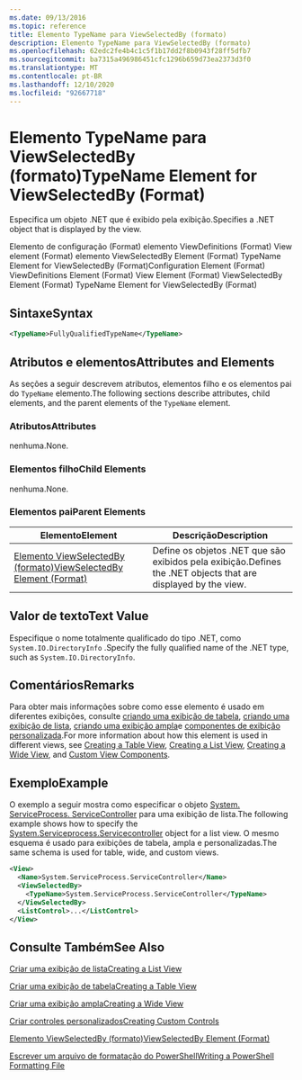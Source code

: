 ```yaml
---
ms.date: 09/13/2016
ms.topic: reference
title: Elemento TypeName para ViewSelectedBy (formato)
description: Elemento TypeName para ViewSelectedBy (formato)
ms.openlocfilehash: 62edc2fe4b4c1c5f1b17dd2f8b0943f28ff5dfb7
ms.sourcegitcommit: ba7315a496986451cfc1296b659d73ea2373d3f0
ms.translationtype: MT
ms.contentlocale: pt-BR
ms.lasthandoff: 12/10/2020
ms.locfileid: "92667718"
---
```

# <a name="typename-element-for-viewselectedby-format"></a><span data-ttu-id="7c496-103">Elemento TypeName para ViewSelectedBy (formato)</span><span class="sxs-lookup"><span data-stu-id="7c496-103">TypeName Element for ViewSelectedBy (Format)</span></span>

<span data-ttu-id="7c496-104">Especifica um objeto .NET que é exibido pela exibição.</span><span class="sxs-lookup"><span data-stu-id="7c496-104">Specifies a .NET object that is displayed by the view.</span></span>

<span data-ttu-id="7c496-105">Elemento de configuração (Format) elemento ViewDefinitions (Format) View element (Format) elemento ViewSelectedBy Element (Format) TypeName Element for ViewSelectedBy (Format)</span><span class="sxs-lookup"><span data-stu-id="7c496-105">Configuration Element (Format) ViewDefinitions Element (Format) View Element (Format) ViewSelectedBy Element (Format) TypeName Element for ViewSelectedBy (Format)</span></span>

## <a name="syntax"></a><span data-ttu-id="7c496-106">Sintaxe</span><span class="sxs-lookup"><span data-stu-id="7c496-106">Syntax</span></span>

```xml
<TypeName>FullyQualifiedTypeName</TypeName>
```

## <a name="attributes-and-elements"></a><span data-ttu-id="7c496-107">Atributos e elementos</span><span class="sxs-lookup"><span data-stu-id="7c496-107">Attributes and Elements</span></span>

<span data-ttu-id="7c496-108">As seções a seguir descrevem atributos, elementos filho e os elementos pai do `TypeName` elemento.</span><span class="sxs-lookup"><span data-stu-id="7c496-108">The following sections describe attributes, child elements, and the parent elements of the `TypeName` element.</span></span>

### <a name="attributes"></a><span data-ttu-id="7c496-109">Atributos</span><span class="sxs-lookup"><span data-stu-id="7c496-109">Attributes</span></span>

<span data-ttu-id="7c496-110">nenhuma.</span><span class="sxs-lookup"><span data-stu-id="7c496-110">None.</span></span>

### <a name="child-elements"></a><span data-ttu-id="7c496-111">Elementos filho</span><span class="sxs-lookup"><span data-stu-id="7c496-111">Child Elements</span></span>

<span data-ttu-id="7c496-112">nenhuma.</span><span class="sxs-lookup"><span data-stu-id="7c496-112">None.</span></span>

### <a name="parent-elements"></a><span data-ttu-id="7c496-113">Elementos pai</span><span class="sxs-lookup"><span data-stu-id="7c496-113">Parent Elements</span></span>

|<span data-ttu-id="7c496-114">Elemento</span><span class="sxs-lookup"><span data-stu-id="7c496-114">Element</span></span>|<span data-ttu-id="7c496-115">Descrição</span><span class="sxs-lookup"><span data-stu-id="7c496-115">Description</span></span>|
|-------------|-----------------|
|[<span data-ttu-id="7c496-116">Elemento ViewSelectedBy (formato)</span><span class="sxs-lookup"><span data-stu-id="7c496-116">ViewSelectedBy Element (Format)</span></span>](./viewselectedby-element-format.md)|<span data-ttu-id="7c496-117">Define os objetos .NET que são exibidos pela exibição.</span><span class="sxs-lookup"><span data-stu-id="7c496-117">Defines the .NET objects that are displayed by the view.</span></span>|

## <a name="text-value"></a><span data-ttu-id="7c496-118">Valor de texto</span><span class="sxs-lookup"><span data-stu-id="7c496-118">Text Value</span></span>

<span data-ttu-id="7c496-119">Especifique o nome totalmente qualificado do tipo .NET, como `System.IO.DirectoryInfo` .</span><span class="sxs-lookup"><span data-stu-id="7c496-119">Specify the fully qualified name of the .NET type, such as `System.IO.DirectoryInfo`.</span></span>

## <a name="remarks"></a><span data-ttu-id="7c496-120">Comentários</span><span class="sxs-lookup"><span data-stu-id="7c496-120">Remarks</span></span>

<span data-ttu-id="7c496-121">Para obter mais informações sobre como esse elemento é usado em diferentes exibições, consulte [criando uma exibição de tabela](./creating-a-table-view.md), [criando uma exibição de lista](./creating-a-list-view.md), [criando uma exibição ampla](./creating-a-wide-view.md)e [componentes de exibição personalizada](./creating-custom-controls.md).</span><span class="sxs-lookup"><span data-stu-id="7c496-121">For more information about how this element is used in different views, see [Creating a Table View](./creating-a-table-view.md), [Creating a List View](./creating-a-list-view.md), [Creating a Wide View](./creating-a-wide-view.md), and [Custom View Components](./creating-custom-controls.md).</span></span>

## <a name="example"></a><span data-ttu-id="7c496-122">Exemplo</span><span class="sxs-lookup"><span data-stu-id="7c496-122">Example</span></span>

<span data-ttu-id="7c496-123">O exemplo a seguir mostra como especificar o objeto [System. ServiceProcess. ServiceController](/dotnet/api/System.ServiceProcess.ServiceController) para uma exibição de lista.</span><span class="sxs-lookup"><span data-stu-id="7c496-123">The following example shows how to specify the [System.Serviceprocess.Servicecontroller](/dotnet/api/System.ServiceProcess.ServiceController) object for a list view.</span></span> <span data-ttu-id="7c496-124">O mesmo esquema é usado para exibições de tabela, ampla e personalizadas.</span><span class="sxs-lookup"><span data-stu-id="7c496-124">The same schema is used for table, wide, and custom views.</span></span>

```xml
<View>
  <Name>System.ServiceProcess.ServiceController</Name>
  <ViewSelectedBy>
    <TypeName>System.ServiceProcess.ServiceController</TypeName>
  </ViewSelectedBy>
  <ListControl>...</ListControl>
</View>
```

## <a name="see-also"></a><span data-ttu-id="7c496-125">Consulte Também</span><span class="sxs-lookup"><span data-stu-id="7c496-125">See Also</span></span>

[<span data-ttu-id="7c496-126">Criar uma exibição de lista</span><span class="sxs-lookup"><span data-stu-id="7c496-126">Creating a List View</span></span>](./creating-a-list-view.md)

[<span data-ttu-id="7c496-127">Criar uma exibição de tabela</span><span class="sxs-lookup"><span data-stu-id="7c496-127">Creating a Table View</span></span>](./creating-a-table-view.md)

[<span data-ttu-id="7c496-128">Criar uma exibição ampla</span><span class="sxs-lookup"><span data-stu-id="7c496-128">Creating a Wide View</span></span>](./creating-a-wide-view.md)

[<span data-ttu-id="7c496-129">Criar controles personalizados</span><span class="sxs-lookup"><span data-stu-id="7c496-129">Creating Custom Controls</span></span>](./creating-custom-controls.md)

[<span data-ttu-id="7c496-130">Elemento ViewSelectedBy (formato)</span><span class="sxs-lookup"><span data-stu-id="7c496-130">ViewSelectedBy Element (Format)</span></span>](./viewselectedby-element-format.md)

[<span data-ttu-id="7c496-131">Escrever um arquivo de formatação do PowerShell</span><span class="sxs-lookup"><span data-stu-id="7c496-131">Writing a PowerShell Formatting File</span></span>](./writing-a-powershell-formatting-file.md)
